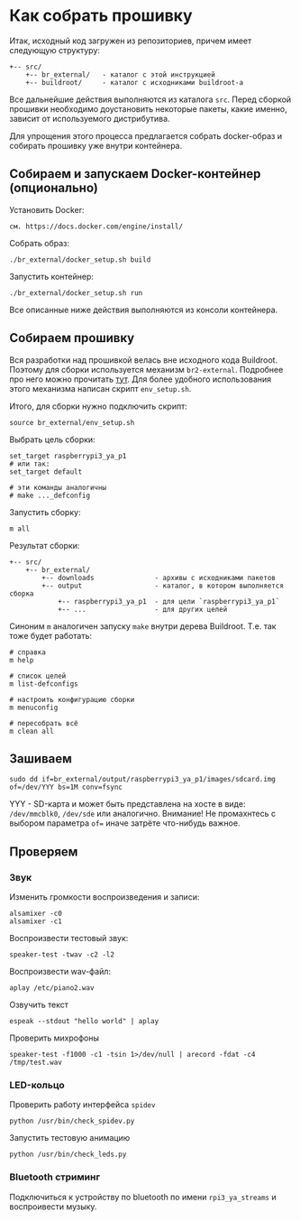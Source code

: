 # Как собрать прошивку
Итак, исходный код загружен из репозиториев, причем имеет следующую структуру:
```
+-- src/
    +-- br_external/   - каталог с этой инструкцией
    +-- buildroot/     - каталог с исходниками buildroot-а
```
Все дальнейшие действия выполняются из каталога `src`.
Перед сборкой прошивки необходимо доустановить некоторые пакеты, какие именно, зависит от используемого дистрибутива.

Для упрощения этого процесса предлагается собрать docker-образ и собирать прошивку уже внутри контейнера.

## Собираем и запускаем Docker-контейнер (опционально)
Установить Docker:

    см. https://docs.docker.com/engine/install/

Собрать образ:

    ./br_external/docker_setup.sh build

Запустить контейнер:

    ./br_external/docker_setup.sh run

Все описанные ниже действия выполняются из консоли контейнера.

## Собираем прошивку
Вся разработки над прошивкой велась вне исходного кода Buildroot. Поэтому для сборки используется механизм `br2-external`. Подробнее про него можно прочитать [тут](https://buildroot.org/downloads/manual/manual.html#outside-br-custom). Для более удобного использования этого механизма написан скрипт `env_setup.sh`.

Итого, для сборки нужно подключить скрипт:

    source br_external/env_setup.sh

Выбрать цель сборки:

    set_target raspberrypi3_ya_p1
    # или так:
    set_target default

    # эти команды аналогичны
    # make ..._defconfig

Запустить сборку:

    m all

Результат сборки:
```
+-- src/
    +-- br_external/
        +-- downloads               - архивы с исходниками пакетов
        +-- output                  - каталог, в котором выполняется сборка
            +-- raspberrypi3_ya_p1  - для цели `raspberrypi3_ya_p1`
            +-- ...                 - для других целей

```

Синоним `m` аналогичен запуску `make` внутри дерева Buildroot. Т.е. так тоже будет работать:

    # справка
    m help

    # список целей
    m list-defconfigs

    # настроить конфигурацию сборки
    m menuconfig

    # пересобрать всё
    m clean all

## Зашиваем
```
sudo dd if=br_external/output/raspberrypi3_ya_p1/images/sdcard.img of=/dev/YYY bs=1M conv=fsync
```
YYY - SD-карта и может быть представлена на хосте в виде: `/dev/mmcblk0`, `/dev/sde` или аналогично.
Внимание! Не промахнтесь с выбором параметра `of=` иначе затрёте что-нибудь важное.

## Проверяем

### Звук
Изменить громкости воспроизведения и записи:
```
alsamixer -c0
alsamixer -c1
```

Воспроизвести тестовый звук:
```
speaker-test -twav -c2 -l2
```

Воспроизвести wav-файл:
```
aplay /etc/piano2.wav
```

Озвучить текст
```
espeak --stdout "hello world" | aplay
```

Проверить михрофоны
```
speaker-test -f1000 -c1 -tsin 1>/dev/null | arecord -fdat -c4 /tmp/test.wav
```

### LED-кольцо
Проверить работу интерфейса `spidev`
```
python /usr/bin/check_spidev.py
```

Запустить тестовую анимацию
```
python /usr/bin/check_leds.py
```

### Bluetooth стриминг
Подключиться к устройству по bluetooth по имени `rpi3_ya_streams` и воспроивести музыку.
